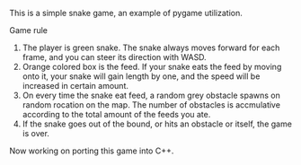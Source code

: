 This is a simple snake game, an example of pygame utilization.

Game rule
1. The player is green snake. The snake always moves forward for each frame, and you can steer its direction with WASD.
2. Orange colored box is the feed. If your snake eats the feed by moving onto it, your snake will gain length by one, and the speed will be increased in certain amount.
3. On every time the snake eat feed, a random grey obstacle spawns on random rocation on the map. The number of obstacles is accmulative according to the total amount of the feeds you ate.
4. If the snake goes out of the bound, or hits an obstacle or itself, the game is over.

Now working on porting this game into C++.
